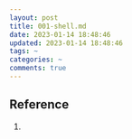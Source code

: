 ```yaml
---
layout: post
title: 001-shell.md
date: 2023-01-14 18:48:46
updated: 2023-01-14 18:48:46
tags: ~
categories: ~
comments: true
---
```




















## Reference 

1. 
